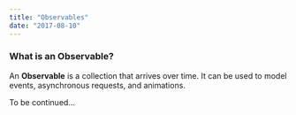 ```yaml
---
title: "Observables"
date: "2017-08-10"
---
```


### What is an Observable?

An **Observable** is a collection that arrives over time. It can be used to model events, asynchronous requests, and animations.

To be continued...
